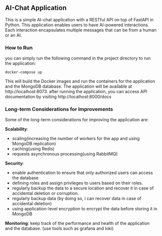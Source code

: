 ## AI-Chat Application

This is a simple AI-chat application with a RESTful API on top of FastAPI in Python. This application enables users to have AI-powered interactions. Each interaction encapsulates multiple messages that can be from a human or an AI.


### How to Run
you can simply run the following command in the project directory  to run the application:

```shell
docker-compose up
```

This will build the Docker images and run the containers for the application and the MongoDB database. The application will be available at http://localhost:8073.
after running the application, you can access API documentation by visiting http://localhost:8000/docs

### Long-term Considerations for Improvements
Some of the long-term considerations for improving the application are:

**Scalability**: 
- scaling(increasing the number of workers for the app and using MongoDB replication)
- caching(using Redis)
- requests asynchronous processing(using RabbitMQ)

**Security**: 
- enable authentication to ensure that only authorized users can access the database
- defining roles and assign privileges to users based on their roles.
- regularly backup the data to a secure location and recover it in case of accidental deletion or corruption.
- regularly backup data (by doing so, i can recover data in case of accidental deletion)
- using application-level encryption to encrypt the data before storing it in MongoDB

**Monitoring**:
keep track of the performance and health of the application and the database. (use tools such as grafana and loki)